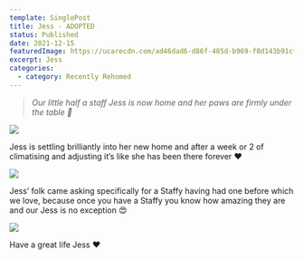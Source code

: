 ```yaml
---
template: SinglePost
title: Jess - ADOPTED
status: Published
date: 2021-12-15
featuredImage: https://ucarecdn.com/ad46dad6-d86f-485d-b969-f0d143b91cf4/-/crop/640x479/0,125/-/preview/
excerpt: Jess
categories:
  - category: Recently Rehomed
---
```

> *Our little half a staff Jess is now home and her paws are firmly under the table 🐾* 

![](https://ucarecdn.com/151ec071-55d0-4704-8d39-c5c871af9182/)


Jess is settling brilliantly into her new home and after a week or 2 of climatising and adjusting it’s like she has been there forever ❤️

![](https://ucarecdn.com/d701bab3-df69-46da-a1db-e5558488d39c/)


Jess’ folk came asking specifically for a Staffy having had one before which we love, because once you have a Staffy you know how amazing they are and our Jess is no exception 😍

![](https://ucarecdn.com/6c4b0255-660f-4fa9-8b3c-b5640bee02d6/)


Have a great life Jess ❤️